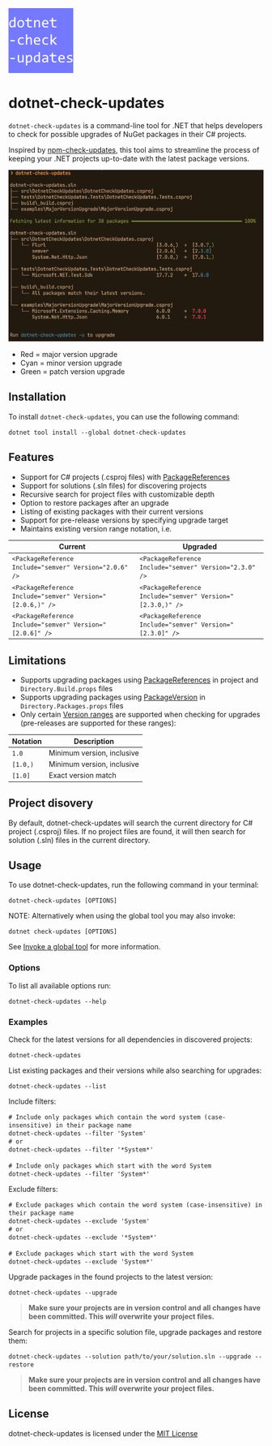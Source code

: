 ![icon](https://raw.githubusercontent.com/vipentti/dotnet-check-updates/main/icon.png)

# dotnet-check-updates

`dotnet-check-updates` is a command-line tool for .NET that helps developers to check for possible upgrades of NuGet packages in their C# projects.

Inspired by [npm-check-updates](https://github.com/raineorshine/npm-check-updates), this tool aims to streamline the process of keeping your .NET projects up-to-date with the latest package versions.

![example-output](https://raw.githubusercontent.com/vipentti/dotnet-check-updates/main/example-output.png)

- Red = major version upgrade
- Cyan = minor version upgrade
- Green = patch version upgrade

## Installation

To install `dotnet-check-updates`, you can use the following command:

```shell
dotnet tool install --global dotnet-check-updates
```

## Features

- Support for C# projects (.csproj files) with [PackageReferences](https://learn.microsoft.com/en-us/nuget/consume-packages/package-references-in-project-files)
- Support for solutions (.sln files) for discovering projects
- Recursive search for project files with customizable depth
- Option to restore packages after an upgrade
- Listing of existing packages with their current versions
- Support for pre-release versions by specifying upgrade target
- Maintains existing version range notation, i.e.

| Current                                                    | Upgraded                                                   |
| ---------------------------------------------------------- | ---------------------------------------------------------- |
| `<PackageReference Include="semver" Version="2.0.6" />`    | `<PackageReference Include="semver" Version="2.3.0" />`    |
| `<PackageReference Include="semver" Version="[2.0.6,)" />` | `<PackageReference Include="semver" Version="[2.3.0,)" />` |
| `<PackageReference Include="semver" Version="[2.0.6]" />`  | `<PackageReference Include="semver" Version="[2.3.0]" />`  |

## Limitations

- Supports upgrading packages using [PackageReferences](https://learn.microsoft.com/en-us/nuget/consume-packages/package-references-in-project-files) in project and `Directory.Build.props` files
- Supports upgrading packages using [PackageVersion](https://devblogs.microsoft.com/nuget/introducing-central-package-management/) in `Directory.Packages.props` files
- Only certain [Version ranges](https://learn.microsoft.com/en-us/nuget/concepts/package-versioning#version-ranges) are supported when checking for upgrades (pre-releases are supported for these ranges):

| Notation | Description                |
| -------- | -------------------------- |
| `1.0`    | Minimum version, inclusive |
| `[1.0,)` | Minimum version, inclusive |
| `[1.0]`  | Exact version match        |

## Project disovery

By default, dotnet-check-updates will search the current directory for C# project (.csproj) files.
If no project files are found, it will then search for solution (.sln) files in the current directory.

## Usage

To use dotnet-check-updates, run the following command in your terminal:

```shell
dotnet-check-updates [OPTIONS]
```

NOTE: Alternatively when using the global tool you may also invoke:

```shell
dotnet check-updates [OPTIONS]
```

See [Invoke a global tool](https://learn.microsoft.com/en-us/dotnet/core/tools/global-tools#invoke-a-global-tool) for more information.

### Options

To list all available options run:

```shell
dotnet-check-updates --help
```

### Examples

Check for the latest versions for all dependencies in discovered projects:

```shell
dotnet-check-updates
```

List existing packages and their versions while also searching for upgrades:

```shell
dotnet-check-updates --list
```

Include filters:

```shell
# Include only packages which contain the word system (case-insensitive) in their package name
dotnet-check-updates --filter 'System'
# or
dotnet-check-updates --filter '*System*'

# Include only packages which start with the word System
dotnet-check-updates --filter 'System*'
```

Exclude filters:

```shell
# Exclude packages which contain the word system (case-insensitive) in their package name
dotnet-check-updates --exclude 'System'
# or
dotnet-check-updates --exclude '*System*'

# Exclude packages which start with the word System
dotnet-check-updates --exclude 'System*'
```

Upgrade packages in the found projects to the latest version:

```shell
dotnet-check-updates --upgrade
```

> **Make sure your projects are in version control and all changes have been committed. This _will_ overwrite your project files.**

Search for projects in a specific solution file, upgrade packages and restore them:

```shell
dotnet-check-updates --solution path/to/your/solution.sln --upgrade --restore
```

> **Make sure your projects are in version control and all changes have been committed. This _will_ overwrite your project files.**

## License

dotnet-check-updates is licensed under the [MIT License](https://github.com/vipentti/dotnet-check-updates/blob/main/LICENSE.md)
